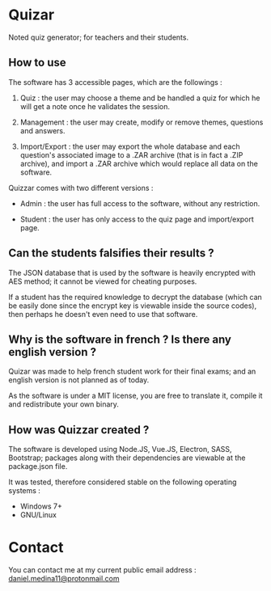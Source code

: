 # Quizar

Noted quiz generator; for teachers and their students.

## How to use

The software has 3 accessible pages, which are the followings :

1. Quiz : 
   the user may choose a theme and be handled a quiz for which he will get a note once he validates the session.

2. Management :
   the user may create, modify or remove themes, questions and answers.

3. Import/Export : 
   the user may export the whole database and each question's associated image to a .ZAR archive (that is in fact a .ZIP archive), and import a .ZAR archive which would replace all data on the software.

Quizzar comes with two different versions :

* Admin : 
  the user has full access to the software, without any restriction.

* Student : 
  the user has only access to the quiz page and import/export page.

## Can the students falsifies their results ?

The JSON database that is used by the software is heavily encrypted with AES method; it cannot be viewed for cheating purposes.

If a student has the required knowledge to decrypt the database (which can be easily done since the encrypt key is viewable inside the source codes), then perhaps he doesn't even need to use that software.

## Why is the software in french ? Is there any english version ?

Quizar was made to help french student work for their final exams; and an english version is not planned as of today.

As the software is under a MIT license, you are free to translate it, compile it and redistribute your own binary.

## How was Quizzar created ?

The software is developed using Node.JS, Vue.JS, Electron, SASS, Bootstrap; packages along with their dependencies are viewable at the package.json file.

It was tested, therefore considered stable on the following operating systems :

* Windows 7+
* GNU/Linux

# Contact

You can contact me at my current public email address : daniel.medina11@protonmail.com
